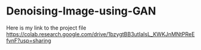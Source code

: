 # Denoising-Image-using-GAN
Here is my link to the project file
https://colab.research.google.com/drive/1bzygtBB3utIaIsL_KWKJnMNtPReEfvnF?usp=sharing
